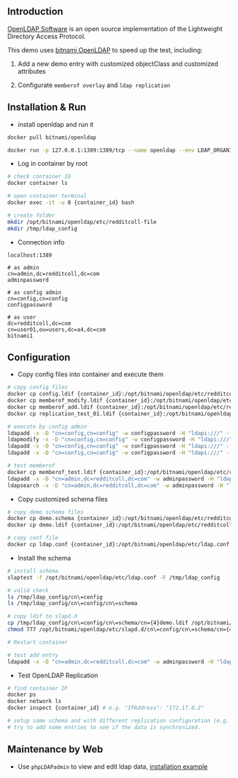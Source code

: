 ## Introduction
[OpenLDAP Software](https://www.openldap.org/) is an open source implementation of the Lightweight Directory Access Protocol.

This demo uses [bitnami OpenLDAP](https://github.com/bitnami/bitnami-docker-openldap) to speed up the test, including:

1. Add a new demo entry with customized objectClass and customized attributes

2. Configurate `memberof overlay` and `ldap replication`

## Installation & Run
- install openldap and run it
```sh
docker pull bitnami/openldap

docker run -p 127.0.0.1:1389:1389/tcp --name openldap --env LDAP_ORGANISATION=redditcoll.com --env LDAP_ROOT=dc=redditcoll,dc=com --env LDAP_ADMIN_USERNAME=admin --env LDAP_ADMIN_PASSWORD=adminpassword --env LDAP_CONFIG_ADMIN_ENABLED=yes --env LDAP_CONFIG_ADMIN_USERNAME=config --env LDAP_CONFIG_ADMIN_PASSWORD=configpassword bitnami/openldap
``` 

- Log in container by root
```sh 
# check container ID
docker container ls

# open container terminal
docker exec -it -u 0 {container_id} bash

# create folder
mkdir /opt/bitnami/openldap/etc/redditcoll-file
mkdir /tmp/ldap_config
``` 

- Connection info
```
localhost:1389

# as admin
cn=admin,dc=redditcoll,dc=com
adminpassword

# as config admin
cn=config,cn=config
configpassword

# as user
dc=redditcoll,dc=com
cn=user01,ou=users,dc=a4,dc=com
bitnami1
```

## Configuration
- Copy config files into container and execute them
```sh
# copy config files
docker cp config.ldif {container_id}:/opt/bitnami/openldap/etc/redditcoll-file/config.ldif
docker cp memberof_modify.ldif {container_id}:/opt/bitnami/openldap/etc/redditcoll-file/memberof_modify.ldif
docker cp memberof_add.ldif {container_id}:/opt/bitnami/openldap/etc/redditcoll-file/memberof_add.ldif
docker cp replication_test_01.ldif {container_id}:/opt/bitnami/openldap/etc/redditcoll-file/replication_test_01.ldif

# execute by config admin
ldapadd -x -D "cn=config,cn=config" -w configpassword -H "ldapi:///" -f "/opt/bitnami/openldap/etc/redditcoll-file/config.ldif"
ldapmodify -x -D "cn=config,cn=config" -w configpassword -H "ldapi:///" -f "/opt/bitnami/openldap/etc/redditcoll-file/memberof_modify.ldif"
ldapadd -x -D "cn=config,cn=config" -w configpassword -H "ldapi:///" -f "/opt/bitnami/openldap/etc/redditcoll-file/memberof_add.ldif"
ldapadd -x -D "cn=config,cn=config" -w configpassword -H "ldapi:///" -f "/opt/bitnami/openldap/etc/redditcoll-file/replication_test_01.ldif"

# test memberof
docker cp memberof_test.ldif {container_id}:/opt/bitnami/openldap/etc/redditcoll-file/memberof_test.ldif
ldapadd -x -D "cn=admin,dc=redditcoll,dc=com" -w adminpassword -H "ldap://127.0.0.1:1389" -f "/opt/bitnami/openldap/etc/redditcoll-file/memberof_test.ldif"
ldapsearch -x -D "cn=admin,dc=redditcoll,dc=com" -w adminpassword -H "ldap://127.0.0.1:1389" -b "dc=redditcoll,dc=com" memberOf 
```

- Copy customized schema files
```sh
# copy demo schema files
docker cp demo.schema {container_id}:/opt/bitnami/openldap/etc/redditcoll-file/demo.schema
docker cp demo.ldif {container_id}:/opt/bitnami/openldap/etc/redditcoll-file/demo.ldif

# copy conf file
docker cp ldap.conf {container_id}:/opt/bitnami/openldap/etc/ldap.conf
```

- Install the schema
```sh
# install schema
slaptest -f /opt/bitnami/openldap/etc/ldap.conf -F /tmp/ldap_config

# valid check
ls /tmp/ldap_config/cn\=config
ls /tmp/ldap_config/cn\=config/cn\=schema

# copy ldif to slapd.d
cp /tmp/ldap_config/cn\=config/cn\=schema/cn={4}demo.ldif /opt/bitnami/openldap/etc/slapd.d/cn\=config/cn\=schema/
chmod 777 /opt/bitnami/openldap/etc/slapd.d/cn\=config/cn\=schema/cn={4}demo.ldif

# Restart container

# test add entry
ldapadd -x -D "cn=admin,dc=redditcoll,dc=com" -w adminpassword -H "ldap://127.0.0.1:1389" -f "/opt/bitnami/openldap/etc/redditcoll-file/demo.ldif"
```

- Test OpenLDAP Replication
```sh
# find container IP
docker ps
docker network ls
docker inspect {container_id} # e.g. "IPAddress": "172.17.0.2"

# setup same schema and with different replication configuration (e.g. replication_test_xx.ldif) in another two containers (e.g. 172.17.0.3 & 172.17.0.4).
# try to add some entries to see if the data is synchronized.
```

## Maintenance by Web
- Use `phpLDAPadmin` to view and edit ldap data, [installation example](./Install_phpAdmin.MD)
